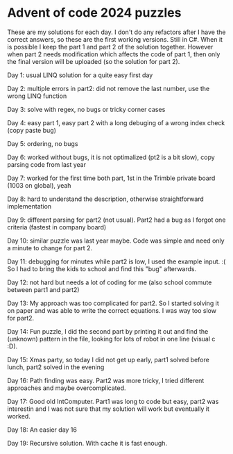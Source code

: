 # Advent of code 2024 puzzles

These are my solutions for each day. I don't do any refactors after I have the correct answers, so these are the first working versions. Still in C#. When it is possible I keep the part 1 and part 2 of the solution together. However when part 2 needs modification which affects the code of part 1, then only the final version will be uploaded (so the solution for part 2).

Day 1: usual LINQ solution for a quite easy first day

Day 2: multiple errors in part2: did not remove the last number, use the wrong LINQ function

Day 3: solve with regex, no bugs or tricky corner cases

Day 4: easy part 1, easy part 2 with a long debuging of a wrong index check (copy paste bug)

Day 5: ordering, no bugs

Day 6: worked without bugs, it is not optimalized (pt2 is a bit slow), copy parsing code from last year

Day 7: worked for the first time both part, 1st in the Trimble private board (1003 on global), yeah

Day 8: hard to understand the description, otherwise straightforward implementation

Day 9: different parsing for part2 (not usual). Part2 had a bug as I forgot one criteria (fastest in company board)

Day 10: similar puzzle was last year maybe. Code was simple and need only a minute to change for part 2.

Day 11: debugging for minutes while part2 is low, I used the example input. :( So I had to bring the kids to school and find this "bug" afterwards.

Day 12: not hard but needs a lot of coding for me (also school commute between part1 and part2)

Day 13: My approach was too complicated for part2. So I started solving it on paper and was able to write the correct equations. I was way too slow for part2. 

Day 14: Fun puzzle, I did the second part by printing it out and find the (unknown) pattern in the file, looking for lots of robot in one line (visual c :D).

Day 15: Xmas party, so today I did not get up early, part1 solved before lunch, part2 solved in the evening

Day 16: Path finding was easy. Part2 was more tricky, I tried different approaches and maybe overcomplicated.

Day 17: Good old IntComputer. Part1 was long to code but easy, part2 was interestin and I was not sure that my solution will work but eventually it worked. 

Day 18: An easier day 16

Day 19: Recursive solution. With cache it is fast enough.